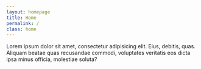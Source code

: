 ```yaml
---
layout: homepage
title: Home
permalink: /
class: home
---
```


Lorem ipsum dolor sit amet, consectetur adipisicing elit. Eius, debitis, quas. Aliquam beatae quas recusandae commodi, voluptates veritatis eos dicta ipsa minus officia, molestiae soluta?





